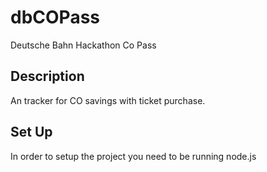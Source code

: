 # dbCOPass
Deutsche Bahn Hackathon Co Pass

## Description
An tracker for CO savings with ticket purchase.

## Set Up
In order to setup the project you need to be running node.js
